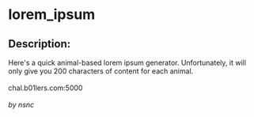 
# lorem_ipsum
## Description:
<div class="challenge-description">Here's a quick animal-based lorem ipsum generator. Unfortunately, it will only give you 200 characters of content for each animal.<br/>
<br/>
chal.b01lers.com:5000<br/>
<br/>
<i>by nsnc</i></div>

